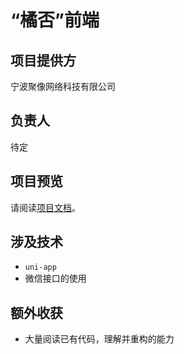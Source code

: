 # “橘否”前端


## 项目提供方
宁波聚像网络科技有限公司

## 负责人
待定

## 项目预览
请阅读[项目文档](../resources/orange.docx)。

## 涉及技术
- `uni-app`
- 微信接口的使用

## 额外收获
- 大量阅读已有代码，理解并重构的能力
